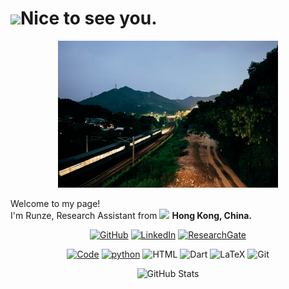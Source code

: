 <h1><img src="https://emojis.slackmojis.com/emojis/images/1531849430/4246/blob-sunglasses.gif?1531849430" width="30"/>Nice to see you.</h1>
<div align="center">
<img src="https://raw.githubusercontent.com/RunzeXU/RunzeXU/main/asset/IMG_7687.JPG" height="70%" width="70%" alt="Hong Kong" align=center/>
</div>

<p>Welcome to my page! </br> I'm Runze, Research Assistant from <img src="https://cdn-icons-png.flaticon.com/512/4696/4696498.png" width="13"/> <b>Hong Kong, China.</b> </p>
<p align="center">
    <a href="https://github.com/RunzeXU/" target="_blank"><img alt="GitHub" src="https://img.shields.io/badge/-@RunzeXU-181717?style=flat-square&logo=GitHub&logoColor=white"></a>
    <a href="https://www.linkedin.com/in/shenghao-xu/?originalSubdomain=hk" target="_blank"><img alt="LinkedIn" src="https://img.shields.io/badge/-LinkedIn-0077B5?style=flat-square&logo=Linkedin&logoColor=white"></a>
    <a href="https://scholar.google.com/citations?user=WltqwEwAAAAJ&hl=en" target="_blank"><img alt="ResearchGate" src="https://img.shields.io/badge/-Google%20Scholar-00CCBB?style=flat-square&logo=Google Scholar&logoColor=white"></a>
</p>
<p align="center">
    <a href="https://github.com/RunzeXU?tab=repositories" target="_blank"><img alt="Code" src="https://img.shields.io/badge/-code-000000?style=flat-square&logo=Plex&logoColor=white"></a>
    <a href="https://github.com/RunzeXU?tab=repositories&language=python" target="_blank"><img alt="python" src="https://img.shields.io/badge/-python-3776AB?style=flat-square&logo=Python&logoColor=white"></a>
    <atarget="_blank"><img alt="HTML" src="https://img.shields.io/badge/-HTML-00599C?style=flat-square&logo=HTML5&logoColor=white"></a>
    <a target="_blank"><img alt="Dart" src="https://img.shields.io/badge/-Dart-5391FE?style=flat-square&logo=dart&logoColor=white"></a>
    <a target="_blank"><img alt="LaTeX" src="https://img.shields.io/badge/-LaTeX-008080?style=flat-square&logo=LaTeX&logoColor=white"></a>
    <a target="_blank"><img alt="Git" src="https://img.shields.io/badge/-Git-F05032?style=flat-square&logo=git&logoColor=white" ></a>
</p>
<p align="center">
    <img alt = "GitHub Stats" src="https://github-readme-stats.vercel.app/api?username=RunzeXU&show_icons=true&hide=issues&icon_color=000000&hide_border=true&title_color=5391FE&text_color=555&theme=tokyonight&count_private=true">
    <br>
</p>